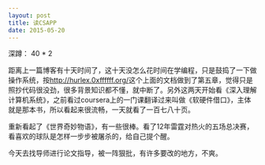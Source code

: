 ```yaml
---
layout: post
title: 读CSAPP
date: 2015-05-20
---
```

深蹲： 40 * 2

距离上一篇博客有十天时间了，这十天没怎么花时间在学编程，只是鼓捣了一下做操作系统，按<http://hurlex.0xffffff.org/>这个上面的文档做到了第五章，觉得只是照抄代码很没劲，很多背景知识都不懂，就中断了。另外这两天开始看《深入理解计算机系统》，之前看过coursera上的一门课翻译过来叫做《软硬件借口》，主体就是那本书，所以看起来很流畅，一天就看了一百七八十页。

重新看起了《世界奇妙物语》，有一些很棒。看了12年雷霆对热火的五场总决赛，看喜欢的球队是怎样一步步被屠杀的，给自己提个醒。

今天去找导师进行论文指导，被一阵狠批，有许多要改的地方，不爽。